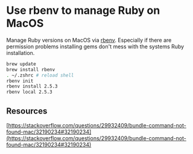 # Use rbenv to manage Ruby on MacOS

Manage Ruby versions on MacOS via [rbenv](https://github.com/rbenv/rbenv). Especially if there are permission problems installing gems don't mess with the systems Ruby installation.

```bash
brew update
brew install rbenv
. ~/.zshrc # reload shell
rbenv init
rbenv install 2.5.3
rbenv local 2.5.3
```

## Resources

[https://stackoverflow.com/questions/29932409/bundle-command-not-found-mac/32190234#32190234](https://stackoverflow.com/questions/29932409/bundle-command-not-found-mac/32190234#32190234)
